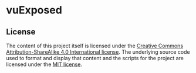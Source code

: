 # vuExposed

## License
The content of this project itself is licensed under the [Creative Commons Attribution-ShareAlike 4.0 International license](https://creativecommons.org/licenses/by-sa/4.0/). The underlying source code used to format and display that content and the scripts for the project are licensed under the [MIT license](http://opensource.org/licenses/mit-license.php). 